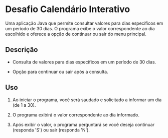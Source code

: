  # Desafio Calendário Interativo

 Uma aplicação Java que permite consultar valores para dias específicos em um período de 30 dias. O programa exibe o valor correspondente ao dia escolhido e oferece a opção de continuar ou sair do menu principal.


 ## Descrição

 - Consulta de valores para dias específicos em um período de 30 dias.

 - Opção para continuar ou sair após a consulta.

## Uso

1. Ao iniciar o programa, você será saudado e solicitado a informar um dia (de 1 a 30).

2. O programa exibirá o valor correspondente ao dia informado.

3. Após exibir o valor, o programa perguntará se você deseja continuar (responda 'S') ou sair (responda 'N').